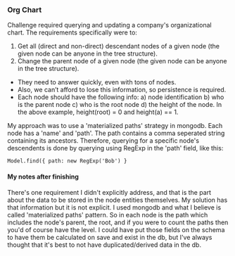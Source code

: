 ### Org Chart

Challenge required querying and updating a company's organizational chart. The requirements specifically were to:

1. Get all (direct and non-direct) descendant nodes of a given node (the given node can be anyone in the tree structure).
2. Change the parent node of a given node (the given node can be anyone in the tree structure).

- They need to answer quickly, even with tons of nodes.
- Also, we can’t afford to lose this information, so persistence is required.
- Each node should have the following info:
  a) node identification
  b) who is the parent node
  c) who is the root node
  d) the height of the node. In the above example, height(root) = 0 and height(a) == 1.

My approach was to use a 'materialized paths' strategy in mongodb. Each node has a 'name' and 'path'. The path contains a comma seperated string containing its ancestors. Therefore, querying for a specific node's descendents is done by querying using RegExp in the 'path' field, like this:

```
Model.find({ path: new RegExp('Bob') }
```

#### My notes after finishing

There's one requirement I didn't explicitly address, and that is the part about the data to be stored in the node entities themselves. My solution has that information but it is not explicit. I used mongodb and what I believe is called 'materialized paths' pattern. So in each node is the path which includes the node's parent, the root, and if you were to count the paths then you'd of course have the level. I could have put those fields on the schema to have them be calculated on save and exist in the db, but I've always thought that it's best to not have duplicated/derived data in the db.
